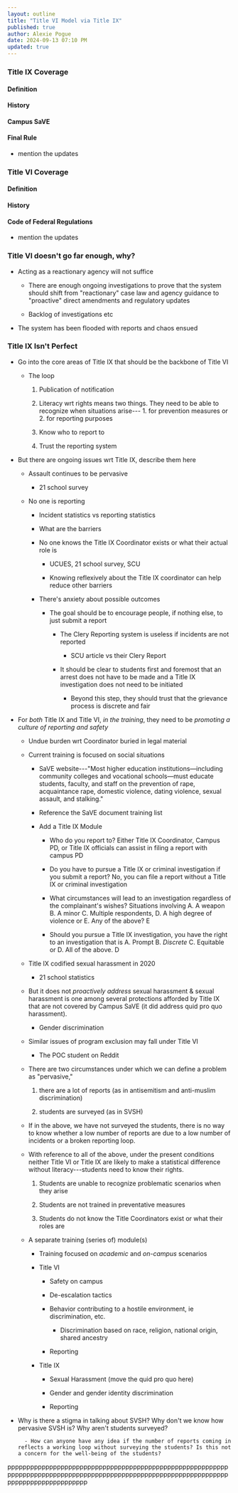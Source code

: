 ```yaml
---
layout: outline
title: "Title VI Model via Title IX"
published: true
author: Alexie Pogue
date: 2024-09-13 07:10 PM
updated: true
---
```




### Title IX Coverage


#### Definition 


#### History 


#### Campus SaVE


#### Final Rule 

- mention the updates

### Title VI Coverage


#### Definition 


#### History 


#### Code of Federal Regulations 

- mention the updates 

### Title VI doesn't go far enough, why? 

- Acting as a reactionary agency will not suffice

	- There are enough ongoing investigations to prove that the system should shift from "reactionary" case law and agency guidance to "proactive" direct amendments and regulatory updates

	- Backlog of investigations etc

- The system has been flooded with reports and chaos ensued


### Title IX Isn't Perfect

- Go into the core areas of Title IX that should be the backbone of Title VI 

	- The loop 

		1. Publication of notification 

		2. Literacy wrt rights means two things. They need to be able to recognize when situations arise--- 1. for prevention measures or 2. for reporting purposes

		3. Know who to report to 

		4. Trust the reporting system

- But there are ongoing issues wrt Title IX, describe them here

	- Assault continues to be pervasive

		- 21 school survey

	- No one is reporting
	
		- Incident statistics vs reporting statistics 

		- What are the barriers

		- No one knows the Title IX Coordinator exists or what their actual role is

			- UCUES, 21 school survey, SCU 

			- Knowing reflexively about the Title IX coordinator can help reduce other barriers

		- There's anxiety about possible outcomes 

			- The goal should be to encourage people, if nothing else, to just submit a report 

				- The Clery Reporting system is useless if incidents are not reported

					- SCU article vs their Clery Report

				- It should be clear to students first and foremost that an arrest does not have to be made and a Title IX investigation does not need to be initiated

					- Beyond this step, they should trust that the grievance process is discrete and fair 




- For *both* Title IX and Title VI, *in the training*, they need to be *promoting a culture of reporting and safety*

	- Undue burden wrt Coordinator buried in legal material 

	- Current training is focused on social situations

		- SaVE website---"Most higher education institutions—including community colleges and vocational schools—must educate students, faculty, and staff on the prevention of rape, acquaintance rape, domestic violence, dating violence, sexual assault, and stalking."

		- Reference the SaVE document training list

		- Add a Title IX Module

			- Who do you report to? Either Title IX Coordinator, Campus PD, or Title IX officials can assist in filing a report with campus PD

			- Do you have to pursue a Title IX or criminal investigation if you submit a report? No, you can file a report without a Title IX or criminal investigation 

			- What circumstances will lead to an investigation regardless of the complainant's wishes? Situations involving A. A weapon B. A minor C. Multiple respondents, D. A high degree of violence or E. Any of the above? E

			- Should you pursue a Title IX investigation, you have the right to an investigation that is A. Prompt B. *Discrete* C. Equitable or D. All of the above. D

	- Title IX codified sexual harassment in 2020

		- 21 school statistics
	
	- But it does not *proactively address* sexual harassment & sexual harassment is one among several protections afforded by Title IX that are not covered by Campus SaVE (it did address quid pro quo harassment).
	
		- Gender discrimination 
	
	- Similar issues of program exclusion may fall under Title VI

		- The POC student on Reddit

	- There are two circumstances under which we can define a problem as "pervasive," 

		1. there are a lot of reports (as in antisemitism and anti-muslim discrimination)

		2. students are surveyed (as in SVSH)

	- If in the above, we have not surveyed the students, there is no way to know whether a low number of reports are due to a low number of incidents or a broken reporting loop. 

	- With reference to all of the above, under the present conditions neither Title VI or Title IX are likely to make a statistical difference without literacy---students need to know their rights. 

		1. Students are unable to recognize problematic scenarios when they arise

		2. Students are not trained in preventative measures

		3. Students do not know the Title Coordinators exist or what their roles are 


	- A separate training (series of) module(s)

		- Training focused on *academic* and *on-campus* scenarios 

		- Title VI

			- Safety on campus

			- De-escalation tactics

			- Behavior contributing to a hostile environment, ie discrimination, etc. 

				- Discrimination based on race, religion, national origin, shared ancestry

			- Reporting

		- Title IX

			- Sexual Harassment (move the quid pro quo here)

			- Gender and gender identity discrimination

			- Reporting

- Why is there a stigma in talking about SVSH? Why don't we know how pervasive SVSH is? Why aren't students surveyed? 

		- How can anyone have any idea if the number of reports coming in reflects a working loop without surveying the students? Is this not a concern for the well-being of the students? 

ppppppppppppppppppppppppppppppppppppppppppppppppppppppppppppppppppppppppppppppppppppppppppppppppppppppppppppppppppppppppppppppppppppppppp